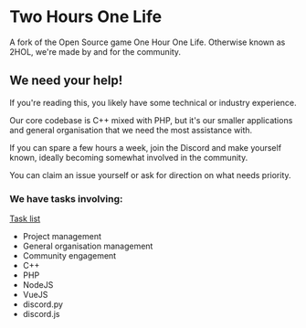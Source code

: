 # Two Hours One Life

A fork of the Open Source game One Hour One Life.
Otherwise known as 2HOL, we're made by and for the community.

## We need your help!
If you're reading this, you likely have some technical or industry experience.

Our core codebase is C++ mixed with PHP, but it's our smaller applications and general organisation that we need the most assistance with.

If you can spare a few hours a week, join the Discord and make yourself known, ideally becoming somewhat involved in the community.

You can claim an issue yourself or ask for direction on what needs priority.

### We have tasks involving:
 [Task list](https://github.com/orgs/twohoursonelife/projects/2/views/6)
- Project management
- General organisation management
- Community engagement
- C++
- PHP
- NodeJS
- VueJS
- discord.py
- discord.js
